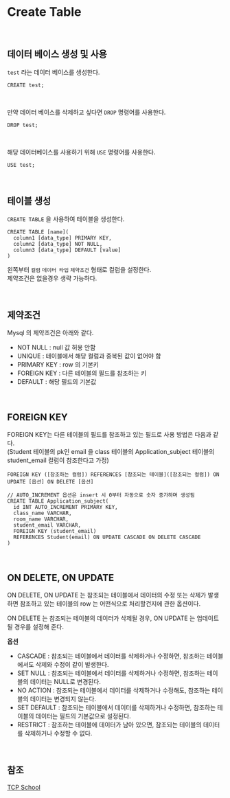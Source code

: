 # Create Table

<br>

## 데이터 베이스 생성 및 사용

`test` 라는 데이터 베이스를 생성한다.

```
CREATE test;
```
<br>

만약 데이터 베이스를 삭제하고 싶다면 `DROP` 명령어를 사용한다.

```
DROP test;
```

<br>

해당 데이터베이스를 사용하기 위해 `USE` 명령어를 사용한다.

```
USE test;
```

<br>

## 테이블 생성

`CREATE TABLE` 을 사용하여 테이블을 생성한다.

```
CREATE TABLE [name](
  column1 [data_type] PRIMARY KEY,
  column2 [data_type] NOT NULL,
  column3 [data_type] DEFAULT [value]
)
```
왼쪽부터 `컬럼` `데이터 타입` `제약조건` 형태로 컬럼을 설정한다.  
제약조건은 없을경우 생략 가능하다.

<br>

## 제약조건

Mysql 의 제약조건은 아래와 같다.

* NOT NULL : null 값 허용 안함
* UNIQUE : 테이블에서 해당 컬럼과 중복된 값이 없어야 함
* PRIMARY KEY : row 의 기본키
* FOREIGN KEY : 다른 테이블의 필드를 참조하는 키
* DEFAULT : 해당 필드의 기본값

<br>

## FOREIGN KEY

FOREIGN KEY는 다른 테이블의 필드를 참조하고 있는 필드로 사용 방법은 다음과 같다.  
(Student 테이블의 pk인 email 을 class 테이블의 Application_subject 테이블의 student_email 컬럼이 참조한다고 가정)

`FOREIGN KEY ([참조하는 컬럼])
REFERENCES [참조되는 테이블]([참조되는 컬럼]) ON UPDATE [옵션] ON DELETE [옵션]`

```
// AUTO_INCREMENT 옵션은 insert 시 0부터 자동으로 숫자 증가하며 생성됨
CREATE TABLE Application_subject(
  id INT AUTO_INCREMENT PRIMARY KEY,
  class_name VARCHAR,
  room_name VARCHAR,
  student_email VARCHAR,
  FOREIGN KEY (student_email)
  REFERENCES Student(email) ON UPDATE CASCADE ON DELETE CASCADE
)
```

<br>

## ON DELETE, ON UPDATE

ON DELETE, ON UPDATE 는 참조되는 테이블에서 데이터의 수정 또는 삭제가 발생하면 참조하고 있는 테이블의 row 는 어떤식으로 처리할건지에 관한 옵션이다.

ON DELETE 는 참조되는 테이블의 데이터가 삭제될 경우, ON UPDATE 는 업데이트 될 경우를 설정해 준다.

**옵션**

* CASCADE : 참조되는 테이블에서 데이터를 삭제하거나 수정하면, 참조하는 테이블에서도 삭제와 수정이 같이 발생한다.
* SET NULL : 참조되는 테이블에서 데이터를 삭제하거나 수정하면, 참조하는 테이블의 데이터는 NULL로 변경된다.
* NO ACTION : 참조되는 테이블에서 데이터를 삭제하거나 수정해도, 참조하는 테이블의 데이터는 변경되지 않는다.
* SET DEFAULT : 참조되는 테이블에서 데이터를 삭제하거나 수정하면, 참조하는 테이블의 데이터는 필드의 기본값으로 설정된다.
* RESTRICT : 참조하는 테이블에 데이터가 남아 있으면, 참조되는 테이블의 데이터를 삭제하거나 수정할 수 없다.

<br>

## 참조

[TCP School](http://www.tcpschool.com/mysql/mysql_constraint_foreignKey)
